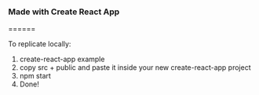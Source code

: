 ### Made with Create React App

======

To replicate locally:
1. create-react-app example
2. copy src + public and paste it inside your new create-react-app project
3. npm start
4. Done!
